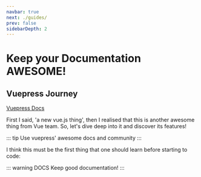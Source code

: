 ```yaml
---
navbar: true
next: ./guides/
prev: false
sidebarDepth: 2
---
```


# Keep your Documentation AWESOME!

## Vuepress Journey

[Vuepress Docs](https://vuepress.vuejs.org/ "goes to vuepress documentation")

First I said, 'a new vue.js thing', then I realised that this is another awesome thing from Vue team. So, let's dive deep into it and discover its features!

::: tip
Use vuepress' awesome docs and community
:::

I think this must be the first thing that one should learn before starting to code: 

::: warning DOCS 
Keep good documentation!
:::